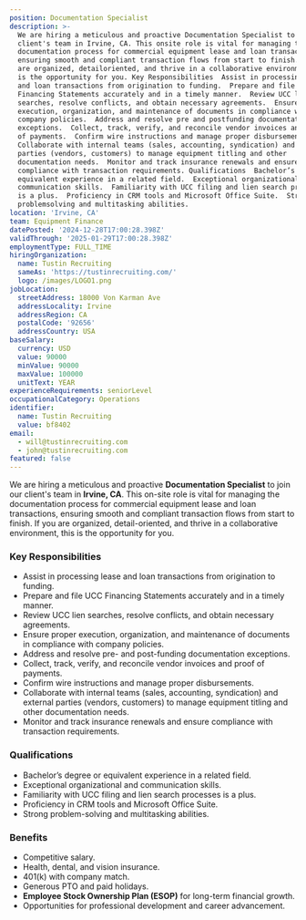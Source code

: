 ```yaml
---
position: Documentation Specialist
description: >-
  We are hiring a meticulous and proactive Documentation Specialist to join our
  client's team in Irvine, CA. This onsite role is vital for managing the
  documentation process for commercial equipment lease and loan transactions,
  ensuring smooth and compliant transaction flows from start to finish. If you
  are organized, detailoriented, and thrive in a collaborative environment, this
  is the opportunity for you. Key Responsibilities  Assist in processing lease
  and loan transactions from origination to funding.  Prepare and file UCC
  Financing Statements accurately and in a timely manner.  Review UCC lien
  searches, resolve conflicts, and obtain necessary agreements.  Ensure proper
  execution, organization, and maintenance of documents in compliance with
  company policies.  Address and resolve pre and postfunding documentation
  exceptions.  Collect, track, verify, and reconcile vendor invoices and proof
  of payments.  Confirm wire instructions and manage proper disbursements. 
  Collaborate with internal teams (sales, accounting, syndication) and external
  parties (vendors, customers) to manage equipment titling and other
  documentation needs.  Monitor and track insurance renewals and ensure
  compliance with transaction requirements. Qualifications  Bachelor’s degree or
  equivalent experience in a related field.  Exceptional organizational and
  communication skills.  Familiarity with UCC filing and lien search processes
  is a plus.  Proficiency in CRM tools and Microsoft Office Suite.  Strong
  problemsolving and multitasking abilities.
location: 'Irvine, CA'
team: Equipment Finance
datePosted: '2024-12-28T17:00:28.398Z'
validThrough: '2025-01-29T17:00:28.398Z'
employmentType: FULL_TIME
hiringOrganization:
  name: Tustin Recruiting
  sameAs: 'https://tustinrecruiting.com/'
  logo: /images/LOGO1.png
jobLocation:
  streetAddress: 18000 Von Karman Ave
  addressLocality: Irvine
  addressRegion: CA
  postalCode: '92656'
  addressCountry: USA
baseSalary:
  currency: USD
  value: 90000
  minValue: 90000
  maxValue: 100000
  unitText: YEAR
experienceRequirements: seniorLevel
occupationalCategory: Operations
identifier:
  name: Tustin Recruiting
  value: bf8402
email:
  - will@tustinrecruiting.com
  - john@tustinrecruiting.com
featured: false
---
```


We are hiring a meticulous and proactive **Documentation Specialist** to join our client's team in **Irvine, CA**. This on-site role is vital for managing the documentation process for commercial equipment lease and loan transactions, ensuring smooth and compliant transaction flows from start to finish. If you are organized, detail-oriented, and thrive in a collaborative environment, this is the opportunity for you.  

### Key Responsibilities
- Assist in processing lease and loan transactions from origination to funding.  
- Prepare and file UCC Financing Statements accurately and in a timely manner.  
- Review UCC lien searches, resolve conflicts, and obtain necessary agreements.  
- Ensure proper execution, organization, and maintenance of documents in compliance with company policies.  
- Address and resolve pre- and post-funding documentation exceptions.  
- Collect, track, verify, and reconcile vendor invoices and proof of payments.  
- Confirm wire instructions and manage proper disbursements.  
- Collaborate with internal teams (sales, accounting, syndication) and external parties (vendors, customers) to manage equipment titling and other documentation needs.  
- Monitor and track insurance renewals and ensure compliance with transaction requirements.  

### Qualifications
- Bachelor’s degree or equivalent experience in a related field.  
- Exceptional organizational and communication skills.  
- Familiarity with UCC filing and lien search processes is a plus.  
- Proficiency in CRM tools and Microsoft Office Suite.  
- Strong problem-solving and multitasking abilities.  

### Benefits
- Competitive salary.  
- Health, dental, and vision insurance.  
- 401(k) with company match.  
- Generous PTO and paid holidays.  
- **Employee Stock Ownership Plan (ESOP)** for long-term financial growth.  
- Opportunities for professional development and career advancement.  
